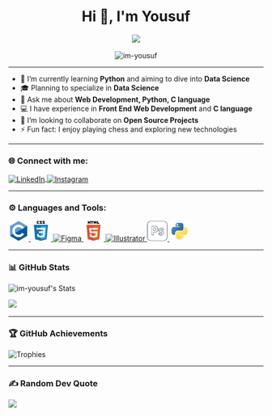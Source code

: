 <h1 align="center">Hi 👋, I'm Yousuf</h1>
<p align="center">
    <img src="https://readme-typing-svg.demolab.com/?lines=A%20Computer-Science%20Student%20From%20India;Planning%20To%20Specialize%20in%20Data-Science;%20Logic-Driven,%20Creativity-Fueled;Always%20Learning%20New%20Things&font=Fira%20Code&center=true&width=700&height=45&color=00ffb6&vCenter=true&pause=1000&size=25" />
</p>
<p align="center"> 
  <img src="https://komarev.com/ghpvc/?username=im-yousuf&label=Profile%20views&color=0e75b6&style=flat" alt="im-yousuf" /> 
</p>

---

- 🌱 I’m currently learning **Python** and aiming to dive into **Data Science**  
- 🎓 Planning to specialize in **Data Science**  
- 💬 Ask me about **Web Development, Python, C language**  
- 💻 I have experience in **Front End Web Development** and **C language**  
- 👯 I’m looking to collaborate on **Open Source Projects**  
- ⚡ Fun fact: I enjoy playing chess and exploring new technologies  

---

### 🌐 Connect with me:  
<p align="left">
  <a href="https://linkedin.com/in/mohammed-yousuf-uddin-6a59982aa" target="blank">
    <img align="center" src="https://raw.githubusercontent.com/rahuldkjain/github-profile-readme-generator/master/src/images/icons/Social/linked-in-alt.svg" alt="LinkedIn" height="30" width="40" />
  </a>
  <a href="https://instagram.com/m.yousuf321" target="blank">
    <img align="center" src="https://raw.githubusercontent.com/rahuldkjain/github-profile-readme-generator/master/src/images/icons/Social/instagram.svg" alt="Instagram" height="30" width="40" />
  </a>
</p>

---

### ⚙️ Languages and Tools:  
<p align="left"> 
  <a href="https://www.cprogramming.com/" target="_blank">
    <img src="https://raw.githubusercontent.com/devicons/devicon/master/icons/c/c-original.svg" alt="C" width="40" height="40"/>
  </a> 
  <a href="https://www.w3schools.com/css/" target="_blank">
    <img src="https://raw.githubusercontent.com/devicons/devicon/master/icons/css3/css3-original-wordmark.svg" alt="CSS3" width="40" height="40"/>
  </a> 
  <a href="https://www.figma.com/" target="_blank">
    <img src="https://www.vectorlogo.zone/logos/figma/figma-icon.svg" alt="Figma" width="40" height="40"/>
  </a> 
  <a href="https://www.w3.org/html/" target="_blank">
    <img src="https://raw.githubusercontent.com/devicons/devicon/master/icons/html5/html5-original-wordmark.svg" alt="HTML5" width="40" height="40"/>
  </a> 
  <a href="https://www.adobe.com/in/products/illustrator.html" target="_blank">
    <img src="https://www.vectorlogo.zone/logos/adobe_illustrator/adobe_illustrator-icon.svg" alt="Illustrator" width="40" height="40"/>
  </a> 
  <a href="https://www.photoshop.com/en" target="_blank">
    <img src="https://raw.githubusercontent.com/devicons/devicon/master/icons/photoshop/photoshop-line.svg" alt="Photoshop" width="40" height="40"/>
  </a> 
  <a href="https://www.python.org" target="_blank">
    <img src="https://raw.githubusercontent.com/devicons/devicon/master/icons/python/python-original.svg" alt="Python" width="40" height="40"/>
  </a> 
</p>

---

### 📊 GitHub Stats  

![im-yousuf's Stats](https://github-readme-stats.vercel.app/api?username=im-yousuf&theme=highcontrast&show_icons=true&hide_border=true&count_private=true)

![](https://nirzak-streak-stats.vercel.app/?user=im-yousuf&theme=highcontrast&hide_border=true)<br/>

---

### 🏆 GitHub Achievements  
<p>
  <img src="https://github-profile-trophy.vercel.app/?username=im-yousuf&theme=highcontrast&no-frame=false&no-bg=false&margin-w=10" alt="Trophies" />
</p>

---

### ✍️ Random Dev Quote
![](https://quotes-github-readme.vercel.app/api?type=horizontal&theme=radical)
